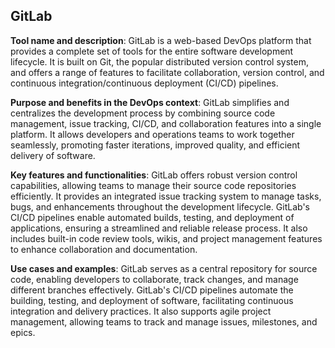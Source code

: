 ## GitLab

**Tool name and description**: GitLab is a web-based DevOps platform that provides a complete set of tools for the entire software development lifecycle. It is built on Git, the popular distributed version control system, and offers a range of features to facilitate collaboration, version control, and continuous integration/continuous deployment (CI/CD) pipelines.

**Purpose and benefits in the DevOps context**: GitLab simplifies and centralizes the development process by combining source code management, issue tracking, CI/CD, and collaboration features into a single platform. It allows developers and operations teams to work together seamlessly, promoting faster iterations, improved quality, and efficient delivery of software.

**Key features and functionalities**: GitLab offers robust version control capabilities, allowing teams to manage their source code repositories efficiently. It provides an integrated issue tracking system to manage tasks, bugs, and enhancements throughout the development lifecycle. GitLab's CI/CD pipelines enable automated builds, testing, and deployment of applications, ensuring a streamlined and reliable release process. It also includes built-in code review tools, wikis, and project management features to enhance collaboration and documentation.

**Use cases and examples**: GitLab serves as a central repository for source code, enabling developers to collaborate, track changes, and manage different branches effectively. GitLab's CI/CD pipelines automate the building, testing, and deployment of software, facilitating continuous integration and delivery practices. It also supports agile project management, allowing teams to track and manage issues, milestones, and epics.